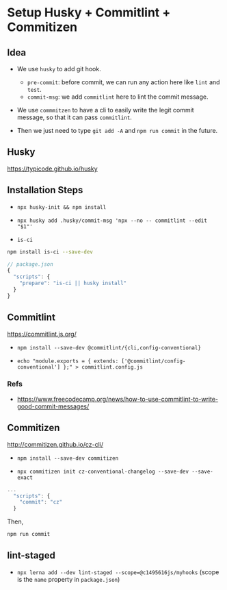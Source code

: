 # Setup Husky + Commitlint + Commitizen

## Idea

- We use `husky` to add git hook.

  - `pre-commit`: before commit, we can run any action here like `lint` and `test`.
  - `commit-msg`: we add `commitlint` here to lint the commit message.

- We use `commmitzen` to have a cli to easily write the legit commit message, so that it can pass `commitlint`.

- Then we just need to type `git add -A` and `npm run commit` in the future.

## Husky

https://typicode.github.io/husky

## Installation Steps

- `npx husky-init && npm install`

- `npx husky add .husky/commit-msg 'npx --no -- commitlint --edit "$1"'`

- `is-ci`

```bash
npm install is-ci --save-dev
```

```js
// package.json
{
  "scripts": {
    "prepare": "is-ci || husky install"
  }
}
```

## Commitlint

https://commitlint.js.org/

- `npm install --save-dev @commitlint/{cli,config-conventional}`

- `echo "module.exports = { extends: ['@commitlint/config-conventional'] };" > commitlint.config.js`

### Refs

- https://www.freecodecamp.org/news/how-to-use-commitlint-to-write-good-commit-messages/

## Commitizen

http://commitizen.github.io/cz-cli/

- `npm install --save-dev commitizen`

- `npx commitizen init cz-conventional-changelog --save-dev --save-exact`

```js
...
  "scripts": {
    "commit": "cz"
  }
```

Then,

```bash
npm run commit
```

## lint-staged

- `npx lerna add --dev lint-staged --scope=@c1495616js/myhooks` (scope is the `name` property in `package.json`)
